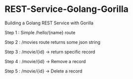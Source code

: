 # REST-Service-Golang-Gorilla
Building a Golang REST Service with Gorilla

Step 1 : Simple /hello/{name} route 

Step 2 : /movies route returns some json string

Step 3 : /movie/{id} -> return specific record

Step 4 : /movie/{id} -> Remove a record

Step 5 : /movie/{id} -> Delete a record